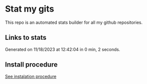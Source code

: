 # Stat my gits

This repo is an automated stats builder for all my github repositories.

## Links to stats


Generated on 11/18/2023 at 12:42:04 in 0 min, 2 seconds.

## Install procedure

[See instalation procedure](./src/install.md)
